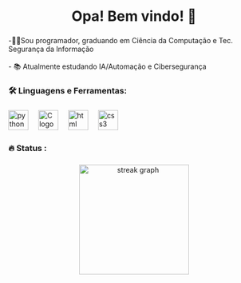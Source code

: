 
<h1 align="center">Opa! Bem vindo! 👋</h1>

###

<p align="left">-🙋‍♂️Sou programador, graduando em Ciência da Computação e Tec. Segurança da Informação<br><br>- 📚 Atualmente estudando IA/Automação e Cibersegurança<br></p>

###

<h3 align="left">🛠 Linguagens e Ferramentas:</h3>

###

<div align="left">
 
  <img src="https://cdn.jsdelivr.net/gh/devicons/devicon@latest/icons/python/python-original.svg" height="40" alt="python logo" />      
  <img width="12" />
  <img src="https://cdn.jsdelivr.net/gh/devicons/devicon@latest/icons/c/c-original.svg" height="40" alt="C logo"  />
  <img width="12" />
  <img src="https://cdn.jsdelivr.net/gh/devicons/devicon@latest/icons/html5/html5-original.svg" height="40" alt="html logo"  />
  <img width="12" />
  <img src="https://cdn.jsdelivr.net/gh/devicons/devicon@latest/icons/css3/css3-original.svg" height="40" alt="css3 logo"  />
  <img width="12" />
</div>

###

<h3 align="left">🔥  Status :</h3>

###

<div align="center">
  <img src="https://streak-stats.demolab.com?user=MatheusW-sec&locale=en&mode=daily&theme=dark&hide_border=false&border_radius=5&order=3" height="220" alt="streak graph"  />
</div>

###
